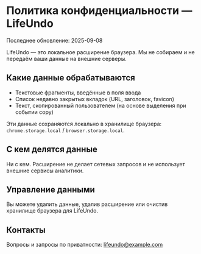# Политика конфиденциальности — LifeUndo

Последнее обновление: 2025-09-08

LifeUndo — это локальное расширение браузера. Мы не собираем и не передаём ваши данные на внешние серверы.

## Какие данные обрабатываются
- Текстовые фрагменты, введённые в поля ввода
- Список недавно закрытых вкладок (URL, заголовок, favicon)
- Текст, скопированный пользователем (на основе выделения при событии copy)

Эти данные сохраняются локально в хранилище браузера: `chrome.storage.local` / `browser.storage.local`.

## С кем делятся данные
Ни с кем. Расширение не делает сетевых запросов и не использует внешние сервисы аналитики.

## Управление данными
Вы можете удалить данные, удалив расширение или очистив хранилище браузера для LifeUndo.

## Контакты
Вопросы и запросы по приватности: lifeundo@example.com

